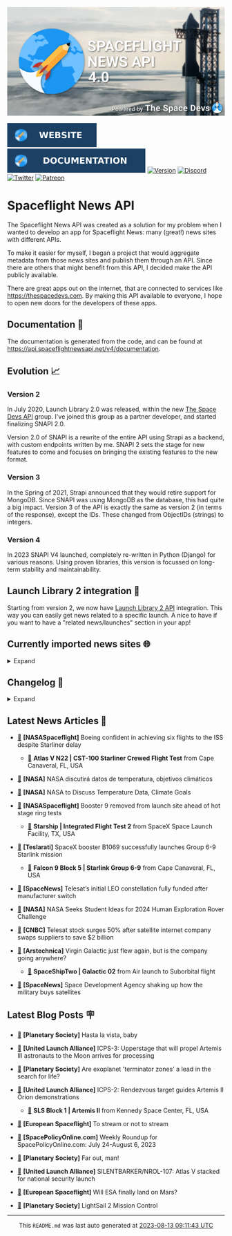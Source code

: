 ![Cover](https://raw.githubusercontent.com/TheSpaceDevs/spaceflightnewsapi/main/.github/profile/assets/snapi_poster.png)

[![Website](https://raw.githubusercontent.com/TheSpaceDevs/spaceflightnewsapi/main/.github/profile/assets/badge_snapi_website.svg)](https://spaceflightnewsapi.net/)
[![Documentation](https://raw.githubusercontent.com/TheSpaceDevs/spaceflightnewsapi/main/.github/profile/assets/badge_snapi_doc.svg)](https://api.spaceflightnewsapi.net/v4/docs)
[![Version](https://img.shields.io/github/v/release/TheSpaceDevs/spaceflightnewsapi?style=for-the-badge)](https://github.com/TheSpaceDevs/spaceflightnewsapi/releases/tag/v4.0.4)
[![Discord](https://img.shields.io/badge/Discord-%237289DA.svg?style=for-the-badge&logo=discord&logoColor=white)](https://discord.gg/p7ntkNA)
[![Twitter](https://img.shields.io/badge/Twitter-%231DA1F2.svg?style=for-the-badge&logo=Twitter&logoColor=white)](https://twitter.com/the_snapi)
[![Patreon](https://img.shields.io/badge/Patreon-F96854?style=for-the-badge&logo=patreon&logoColor=white)](https://www.patreon.com/TheSpaceDevs)

# Spaceflight News API

The Spaceflight News API was created as a solution for my problem when I wanted to develop an app for Spaceflight News: many (great!) news sites with different APIs.

To make it easier for myself, I began a project that would aggregate metadata from those news sites and publish them through an API. Since there are others that might benefit from this API, I decided make the API publicly available.

There are great apps out on the internet, that are connected to services like <https://thespacedevs.com>. By making this API available to everyone, I hope to open new doors for the developers of these apps.

## Documentation 📖

The documentation is generated from the code, and can be found at <https://api.spaceflightnewsapi.net/v4/documentation>.

## Evolution 📈

### Version 2

In July 2020, Launch Library 2.0 was released, within the new <a href="https://thespacedevs.com">The Space Devs API</a> group. I've joined this group as a partner developer, and started finalizing SNAPI 2.0.

Version 2.0 of SNAPI is a rewrite of the entire API using Strapi as a backend, with custom endpoints written by me.
SNAPI 2 sets the stage for new features to come and focuses on bringing the existing features to the new format.

### Version 3

In the Spring of 2021, Strapi announced that they would retire support for MongoDB. Since SNAPI was using MongoDB as the database, this had quite a big impact.
Version 3 of the API is exactly the same as version 2 (in terms of the response), except the IDs. These changed from ObjectIDs (strings) to integers.

### Version 4
In 2023 SNAPI V4 launched, completely re-written in Python (Django) for various reasons.
Using proven libraries, this version is focussed on long-term stability and maintainability.

## Launch Library 2 integration 🚀

Starting from version 2, we now have <a href="https://thespacedevs.com/llapi">Launch Library 2 API</a> integration. This way you can easily get news related to a specific launch.
A nice to have if you want to have a "related news/launches" section in your app!

## Currently imported news sites 🌐

<details>
<summary>Expand</summary>

- AmericaSpace
- Arstechnica
- Blue Origin
- CNBC
- ESA
- ElonX
- Euronews
- European Spaceflight
- Jet Propulsion Laboratory
- NASA
- NASASpaceflight
- National Geographic
- National Space Society
- Phys
- Planetary Society
- Reuters
- Space.com
- SpaceFlight Insider
- SpaceNews
- SpacePolicyOnline.com
- SpaceX
- Spaceflight Now
- SyFy
- TechCrunch
- Teslarati
- The Drive
- The Japan Times
- The Launch Pad
- The National
- The New York Times
- The Space Devs
- The Space Review
- The Verge
- The Wall Street Journal
- United Launch Alliance
- Virgin Galactic


</details>

## Changelog 📝
<details>
<summary>Expand</summary>

# V4.0.0

- Rewritten in Python and Django.

# V3.4.0

- Package updates
- Sentry fixes

# V3.0.0

- Package updates

### V3.2.0

- Various Sentry issues fixed

### V3.1.0

- Strapi updates
- Sentry updates
- Admin interface updates

### V3.0.0

- Switch to use Postgres as database

### V2.3.0

- The lost "article per (LL2) event" endpoint is back
- Changed the G4L logo on the site
- Added Sentry again, via the new Strapi plugin
- Changed from amqplib to amqp-connection-manager
- Updated to Strapi 3.5.3

### v2.2.0

- Dependency updates
- Code cleanup
- Admin side of things

### v2.1.0

- Backend changes on how new content is processed
- Package updates

### v2.0.0

- Complete rewrite of the app, focusing on existing features

</details>



## Latest News Articles 📰
- <a href="https://www.nasaspaceflight.com/2023/08/starliner-update/" >🔗</a> **[NASASpaceflight]** Boeing confident in achieving six flights to the ISS despite Starliner delay


  - <a href="https://go4liftoff.com/launch/id/968067d1-8c12-4018-9854-b7b7d4bddc6b" >🚀</a> **Atlas V N22 | CST-100 Starliner Crewed Flight Test** from Cape Canaveral, FL, USA



- <a href="http://www.nasa.gov/press-release/nasa-discutir-datos-de-temperatura-objetivos-clim-ticos" >🔗</a> **[NASA]** NASA discutirá datos de temperatura, objetivos climáticos


- <a href="http://www.nasa.gov/press-release/nasa-to-discuss-temperature-data-climate-goals" >🔗</a> **[NASA]** NASA to Discuss Temperature Data, Climate Goals


- <a href="https://www.nasaspaceflight.com/2023/08/booster-9-removed-testing-hot-stage/" >🔗</a> **[NASASpaceflight]** Booster 9 removed from launch site ahead of hot stage ring tests


  - <a href="https://go4liftoff.com/launch/id/04b91bb8-38a7-4868-b025-4bbe05d1fbfe" >🚀</a> **Starship | Integrated Flight Test 2** from SpaceX Space Launch Facility, TX, USA



- <a href="https://www.teslarati.com/spacex-b1069-launches-starlink-mission/" >🔗</a> **[Teslarati]** SpaceX booster B1069 successfully launches Group 6-9 Starlink mission


  - <a href="https://go4liftoff.com/launch/id/12e9acca-5aee-4751-9083-5e205d9528c8" >🚀</a> **Falcon 9 Block 5 | Starlink Group 6-9** from Cape Canaveral, FL, USA



- <a href="https://spacenews.com/telesats-leo-constellation-fully-funded-after-manufacturer-switch/" >🔗</a> **[SpaceNews]** Telesat’s initial LEO constellation fully funded after manufacturer switch


- <a href="http://www.nasa.gov/press-release/nasa-seeks-student-ideas-for-2024-human-exploration-rover-challenge" >🔗</a> **[NASA]** NASA Seeks Student Ideas for 2024 Human Exploration Rover Challenge


- <a href="https://www.cnbc.com/2023/08/11/telesat-swaps-internet-satellite-suppliers-to-save-2-billion.html" >🔗</a> **[CNBC]** Telesat stock surges 50% after satellite internet company swaps suppliers to save $2 billion


- <a href="https://arstechnica.com/space/2023/08/virgin-galactic-just-flew-again-but-is-the-company-going-anywhere/" >🔗</a> **[Arstechnica]** Virgin Galactic just flew again, but is the company going anywhere?


  - <a href="https://go4liftoff.com/launch/id/6229654f-e7ea-4d97-80f7-0195161e8645" >🚀</a> **SpaceShipTwo | Galactic 02** from Air launch to Suborbital flight



- <a href="https://spacenews.com/space-development-agency-shaking-up-how-the-military-buys-satellites/" >🔗</a> **[SpaceNews]** Space Development Agency shaking up how the military buys satellites




## Latest Blog Posts 🪧

- <a href="https://www.planetary.org/the-downlink/hasta-la-vista-baby" >🔗</a> **[Planetary Society]** Hasta la vista, baby


- <a href="https://blog.ulalaunch.com/blog/icps-3-upperstage-that-will-propel-artemis-iii-astronauts-to-the-moon-arrives-for-processing" >🔗</a> **[United Launch Alliance]** ICPS-3: Upperstage that will propel Artemis III astronauts to the Moon arrives for processing


- <a href="https://www.planetary.org/articles/exoplanet-terminator-zones-search-for-life" >🔗</a> **[Planetary Society]** Are exoplanet 'terminator zones' a lead in the search for life?


- <a href="https://blog.ulalaunch.com/blog/icps-2-orion-will-observe-upper-stage-after-launch" >🔗</a> **[United Launch Alliance]** ICPS-2: Rendezvous target guides Artemis II Orion demonstrations


  - <a href="https://go4liftoff.com/launch/id/41699701-2ef4-4b0c-ac9d-6757820cde87" >🚀</a> **SLS Block 1 | Artemis II** from Kennedy Space Center, FL, USA



- <a href="https://europeanspaceflight.substack.com/p/to-stream-or-not-to-stream" >🔗</a> **[European Spaceflight]** To stream or not to stream


- <a href="https://spacepolicyonline.com/news/weekly-roundup-for-spacepolicyonline-com-july-24-august-6-2023/" >🔗</a> **[SpacePolicyOnline.com]** Weekly Roundup for SpacePolicyOnline.com: July 24-August 6, 2023


- <a href="https://www.planetary.org/the-downlink/far-out-man" >🔗</a> **[Planetary Society]** Far out, man!


- <a href="https://blog.ulalaunch.com/blog/silentbarker-atlas-v-stacked-for-national-security-launch" >🔗</a> **[United Launch Alliance]** SILENTBARKER/NROL-107: Atlas V stacked for national security launch


- <a href="https://europeanspaceflight.substack.com/p/will-esa-finally-land-on-mars" >🔗</a> **[European Spaceflight]** Will ESA finally land on Mars?


- <a href="https://www.planetary.org/mission-control" >🔗</a> **[Planetary Society]** LightSail 2 Mission Control




<hr>
  <div align="center">
  This <code>README.md</code> was last auto generated at <a href="https://www.timeanddate.com/worldclock/fixedtime.html?iso=20230813T091143">2023-08-13 09:11:43 UTC</a>
  <br>
</div>